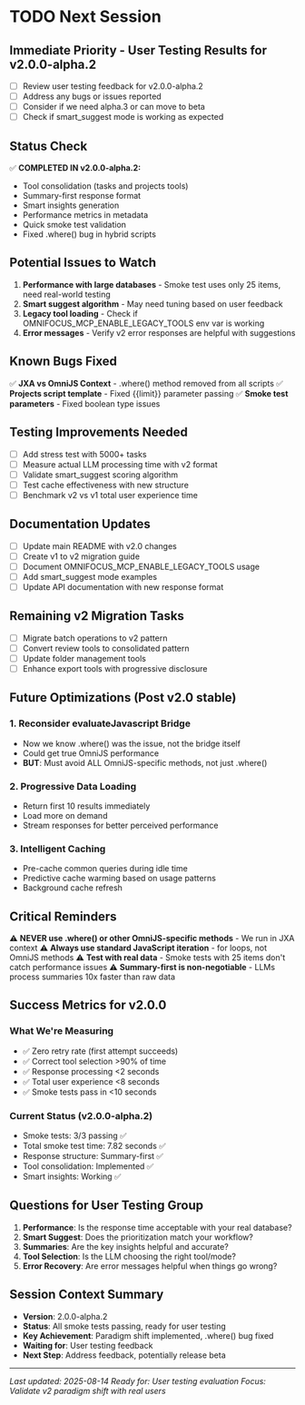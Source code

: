 # TODO Next Session

## Immediate Priority - User Testing Results for v2.0.0-alpha.2
- [ ] Review user testing feedback for v2.0.0-alpha.2
- [ ] Address any bugs or issues reported
- [ ] Consider if we need alpha.3 or can move to beta
- [ ] Check if smart_suggest mode is working as expected

## Status Check
✅ **COMPLETED IN v2.0.0-alpha.2:**
- Tool consolidation (tasks and projects tools)
- Summary-first response format
- Smart insights generation
- Performance metrics in metadata
- Quick smoke test validation
- Fixed .where() bug in hybrid scripts

## Potential Issues to Watch
1. **Performance with large databases** - Smoke test uses only 25 items, need real-world testing
2. **Smart suggest algorithm** - May need tuning based on user feedback
3. **Legacy tool loading** - Check if OMNIFOCUS_MCP_ENABLE_LEGACY_TOOLS env var is working
4. **Error messages** - Verify v2 error responses are helpful with suggestions

## Known Bugs Fixed
✅ **JXA vs OmniJS Context** - .where() method removed from all scripts
✅ **Projects script template** - Fixed {{limit}} parameter passing
✅ **Smoke test parameters** - Fixed boolean type issues

## Testing Improvements Needed
- [ ] Add stress test with 5000+ tasks
- [ ] Measure actual LLM processing time with v2 format
- [ ] Validate smart_suggest scoring algorithm
- [ ] Test cache effectiveness with new structure
- [ ] Benchmark v2 vs v1 total user experience time

## Documentation Updates
- [ ] Update main README with v2.0 changes
- [ ] Create v1 to v2 migration guide
- [ ] Document OMNIFOCUS_MCP_ENABLE_LEGACY_TOOLS usage
- [ ] Add smart_suggest mode examples
- [ ] Update API documentation with new response format

## Remaining v2 Migration Tasks
- [ ] Migrate batch operations to v2 pattern
- [ ] Convert review tools to consolidated pattern
- [ ] Update folder management tools
- [ ] Enhance export tools with progressive disclosure

## Future Optimizations (Post v2.0 stable)

### 1. Reconsider evaluateJavascript Bridge
- Now we know .where() was the issue, not the bridge itself
- Could get true OmniJS performance
- **BUT**: Must avoid ALL OmniJS-specific methods, not just .where()

### 2. Progressive Data Loading
- Return first 10 results immediately
- Load more on demand
- Stream responses for better perceived performance

### 3. Intelligent Caching
- Pre-cache common queries during idle time
- Predictive cache warming based on usage patterns
- Background cache refresh

## Critical Reminders
⚠️ **NEVER use .where() or other OmniJS-specific methods** - We run in JXA context
⚠️ **Always use standard JavaScript iteration** - for loops, not OmniJS methods
⚠️ **Test with real data** - Smoke tests with 25 items don't catch performance issues
⚠️ **Summary-first is non-negotiable** - LLMs process summaries 10x faster than raw data

## Success Metrics for v2.0.0

### What We're Measuring
- ✅ Zero retry rate (first attempt succeeds)
- ✅ Correct tool selection >90% of time  
- ✅ Response processing <2 seconds
- ✅ Total user experience <8 seconds
- ✅ Smoke tests pass in <10 seconds

### Current Status (v2.0.0-alpha.2)
- Smoke tests: 3/3 passing ✅
- Total smoke test time: 7.82 seconds ✅
- Response structure: Summary-first ✅
- Tool consolidation: Implemented ✅
- Smart insights: Working ✅

## Questions for User Testing Group

1. **Performance**: Is the response time acceptable with your real database?
2. **Smart Suggest**: Does the prioritization match your workflow?
3. **Summaries**: Are the key insights helpful and accurate?
4. **Tool Selection**: Is the LLM choosing the right tool/mode?
5. **Error Recovery**: Are error messages helpful when things go wrong?

## Session Context Summary
- **Version**: 2.0.0-alpha.2
- **Status**: All smoke tests passing, ready for user testing
- **Key Achievement**: Paradigm shift implemented, .where() bug fixed
- **Waiting for**: User testing feedback
- **Next Step**: Address feedback, potentially release beta

---

*Last updated: 2025-08-14*
*Ready for: User testing evaluation*
*Focus: Validate v2 paradigm shift with real users*